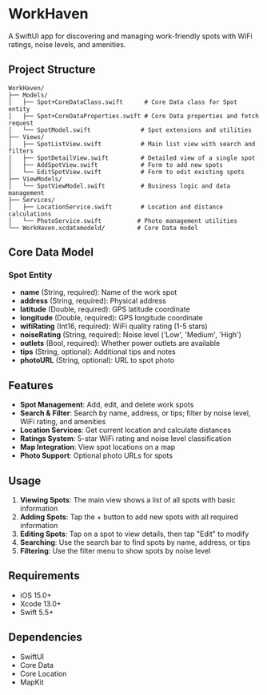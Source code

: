 # WorkHaven

A SwiftUI app for discovering and managing work-friendly spots with WiFi ratings, noise levels, and amenities.

## Project Structure

```
WorkHaven/
├── Models/
│   ├── Spot+CoreDataClass.swift      # Core Data class for Spot entity
│   ├── Spot+CoreDataProperties.swift # Core Data properties and fetch request
│   └── SpotModel.swift              # Spot extensions and utilities
├── Views/
│   ├── SpotListView.swift           # Main list view with search and filters
│   ├── SpotDetailView.swift         # Detailed view of a single spot
│   ├── AddSpotView.swift            # Form to add new spots
│   └── EditSpotView.swift           # Form to edit existing spots
├── ViewModels/
│   └── SpotViewModel.swift          # Business logic and data management
├── Services/
│   ├── LocationService.swift        # Location and distance calculations
│   └── PhotoService.swift          # Photo management utilities
└── WorkHaven.xcdatamodeld/         # Core Data model
```

## Core Data Model

### Spot Entity
- **name** (String, required): Name of the work spot
- **address** (String, required): Physical address
- **latitude** (Double, required): GPS latitude coordinate
- **longitude** (Double, required): GPS longitude coordinate
- **wifiRating** (Int16, required): WiFi quality rating (1-5 stars)
- **noiseRating** (String, required): Noise level ('Low', 'Medium', 'High')
- **outlets** (Bool, required): Whether power outlets are available
- **tips** (String, optional): Additional tips and notes
- **photoURL** (String, optional): URL to spot photo

## Features

- **Spot Management**: Add, edit, and delete work spots
- **Search & Filter**: Search by name, address, or tips; filter by noise level, WiFi rating, and amenities
- **Location Services**: Get current location and calculate distances
- **Ratings System**: 5-star WiFi rating and noise level classification
- **Map Integration**: View spot locations on a map
- **Photo Support**: Optional photo URLs for spots

## Usage

1. **Viewing Spots**: The main view shows a list of all spots with basic information
2. **Adding Spots**: Tap the + button to add new spots with all required information
3. **Editing Spots**: Tap on a spot to view details, then tap "Edit" to modify
4. **Searching**: Use the search bar to find spots by name, address, or tips
5. **Filtering**: Use the filter menu to show spots by noise level

## Requirements

- iOS 15.0+
- Xcode 13.0+
- Swift 5.5+

## Dependencies

- SwiftUI
- Core Data
- Core Location
- MapKit
